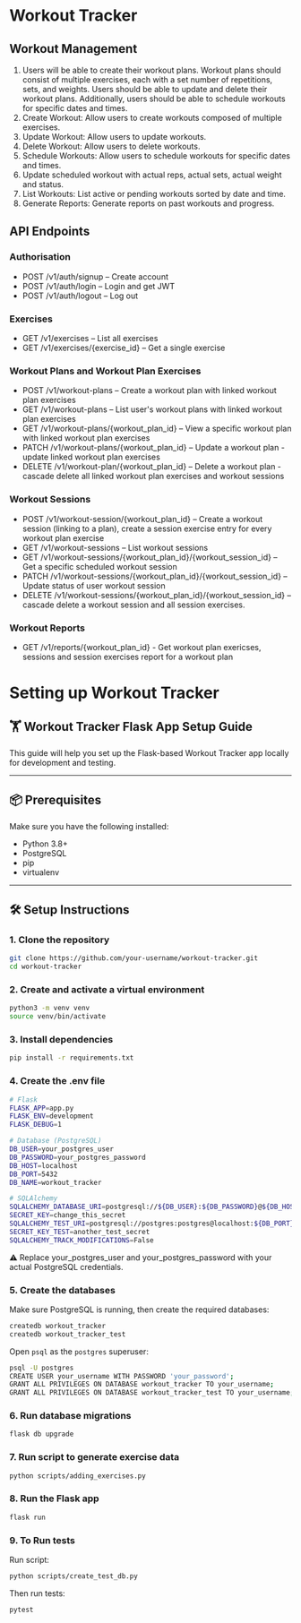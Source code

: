 # Workout Tracker

## Workout Management
1. Users will be able to create their workout plans. Workout plans should consist of multiple exercises, each with a set number of repetitions, sets, and weights. Users should be able to update and delete their workout plans. Additionally, users should be able to schedule workouts for specific dates and times.
2. Create Workout: Allow users to create workouts composed of multiple exercises.
3. Update Workout: Allow users to update workouts.
4. Delete Workout: Allow users to delete workouts.
5. Schedule Workouts: Allow users to schedule workouts for specific dates and times.
6. Update scheduled workout with actual reps, actual sets, actual weight and status.
7. List Workouts: List active or pending workouts sorted by date and time.
8. Generate Reports: Generate reports on past workouts and progress.

## API Endpoints
### Authorisation 
* POST /v1/auth/signup – Create account
* POST /v1/auth/login – Login and get JWT
* POST /v1/auth/logout – Log out

### Exercises
* GET /v1/exercises – List all exercises
* GET /v1/exercises/{exercise_id} – Get a single exercise

### Workout Plans and Workout Plan Exercises
* POST /v1/workout-plans – Create a workout plan with linked workout plan exercises
* GET /v1/workout-plans – List user's workout plans with linked workout plan exercises
* GET /v1/workout-plans/{workout_plan_id} – View a specific workout plan with linked workout plan exercises
* PATCH /v1/workout-plans/{workout_plan_id} – Update a workout plan - update linked workout plan exercises
* DELETE /v1/workout-plan/{workout_plan_id} – Delete a workout plan - cascade delete all linked workout plan exercises and workout sessions

### Workout Sessions
* POST /v1/workout-session/{workout_plan_id} – Create a workout session (linking to a plan), create a session exercise entry for every workout plan exercise
* GET /v1/workout-sessions – List workout sessions 
* GET /v1/workout-sessions/{workout_plan_id}/{workout_session_id} – Get a specific scheduled workout session 
* PATCH /v1/workout-sessions/{workout_plan_id}/{workout_session_id} – Update status of user workout session  
* DELETE /v1/workout-sessions/{workout_plan_id}/{workout_session_id} – cascade delete a workout session and all session exercises.

### Workout Reports
* GET /v1/reports/{workout_plan_id} - Get workout plan exericses, sessions and session exercises report for a workout plan


# Setting up Workout Tracker
## 🏋️ Workout Tracker Flask App Setup Guide

This guide will help you set up the Flask-based Workout Tracker app locally for development and testing.

---

## 📦 Prerequisites

Make sure you have the following installed:

- Python 3.8+ 
- PostgreSQL
- pip
- virtualenv

---

## 🛠️ Setup Instructions

### 1. Clone the repository

```bash
git clone https://github.com/your-username/workout-tracker.git
cd workout-tracker
```

### 2. Create and activate a virtual environment
```bash
python3 -m venv venv
source venv/bin/activate
```

### 3. Install dependencies
```bash
pip install -r requirements.txt
```

### 4. Create the .env file
```bash
# Flask
FLASK_APP=app.py
FLASK_ENV=development
FLASK_DEBUG=1

# Database (PostgreSQL)
DB_USER=your_postgres_user
DB_PASSWORD=your_postgres_password
DB_HOST=localhost
DB_PORT=5432
DB_NAME=workout_tracker

# SQLAlchemy
SQLALCHEMY_DATABASE_URI=postgresql://${DB_USER}:${DB_PASSWORD}@${DB_HOST}:${DB_PORT}/${DB_NAME}
SECRET_KEY=change_this_secret
SQLALCHEMY_TEST_URI=postgresql://postgres:postgres@localhost:${DB_PORT}/workout_tracker_test
SECRET_KEY_TEST=another_test_secret
SQLALCHEMY_TRACK_MODIFICATIONS=False
```
⚠️ Replace your_postgres_user and your_postgres_password with your actual PostgreSQL credentials.

### 5. Create the databases
Make sure PostgreSQL is running, then create the required databases:
```bash
createdb workout_tracker
createdb workout_tracker_test
```

Open `psql` as the `postgres` superuser:
```bash
psql -U postgres
CREATE USER your_username WITH PASSWORD 'your_password';
GRANT ALL PRIVILEGES ON DATABASE workout_tracker TO your_username;
GRANT ALL PRIVILEGES ON DATABASE workout_tracker_test TO your_username;
```

### 6. Run database migrations
```bash
flask db upgrade
```

### 7. Run script to generate exercise data
```bash
python scripts/adding_exercises.py
```

### 8. Run the Flask app
```bash
flask run
```

### 9. To Run tests
Run script:
```bash
python scripts/create_test_db.py
```
Then run tests:
```bash
pytest
```
